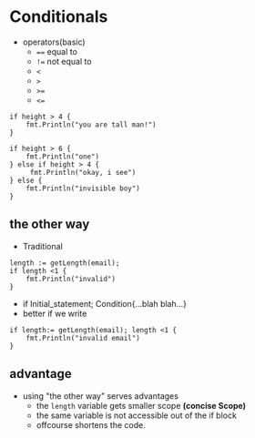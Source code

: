 # Conditionals

- operators(basic)
    * `==` equal to
    * `!=` not equal to
    * `<`
    * `>`
    * `>=`
    * `<=`
```
if height > 4 {
    fmt.Println("you are tall man!")
}

if height > 6 {
    fmt.Println("one")
} else if height > 4 {
     fmt.Println("okay, i see")
} else {
    fmt.Println("invisible boy")
}
```

## the other way

- Traditional
```
length := getLength(email);
if length <1 {
    fmt.Println("invalid")
}
```
- if Initial_statement; Condition{...blah blah...}
- better if we write
```
if length:= getLength(email); length <1 {
    fmt.Println("invalid email")
}
```

## advantage
- using "the other way" serves advantages
    - the `length` variable gets smaller scope **(concise Scope)**
    - the same variable is not accessible out of the if block
    - offcourse shortens the code.